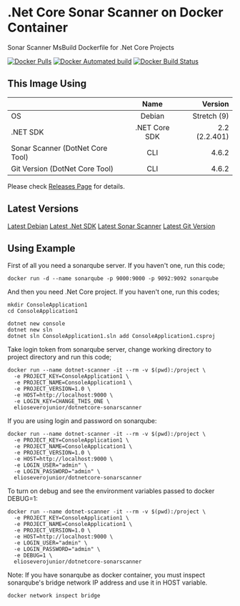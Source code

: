 # .Net Core Sonar Scanner on Docker Container

Sonar Scanner MsBuild Dockerfile for .Net Core Projects

[![Docker Pulls](https://img.shields.io/docker/pulls/elioseverojunior/dotnetcore-sonarscanner.svg)](https://hub.docker.com/r/elioseverojunior/dotnetcore-sonarscanner/) [![Docker Automated build](https://img.shields.io/docker/automated/elioseverojunior/dotnetcore-sonarscanner.svg)](https://hub.docker.com/r/elioseverojunior/dotnetcore-sonarscanner/) [![Docker Build Status](https://img.shields.io/docker/build/elioseverojunior/dotnetcore-sonarscanner.svg)](https://hub.docker.com/r/elioseverojunior/dotnetcore-sonarscanner/)

## This Image Using

|                                  | Name          | Version       |
| ---------------------------------|:-------------:| -------------:|
| OS                               | Debian        |   Stretch (9) |
| .NET SDK                         | .NET Core SDK | 2.2 (2.2.401) |
| Sonar Scanner (DotNet Core Tool) | CLI           |         4.6.2 |
| Git Version   (DotNet Core Tool) | CLI           |         4.6.2 |

Please check [Releases Page](https://github.com/elioseverojunior/dotnetcore-sonarscanner/releases) for details.

## Latest Versions

[Latest Debian](https://www.debian.org/releases/stable/)
[Latest .Net SDK](https://www.microsoft.com/net/download/all)
[Latest Sonar Scanner](https://www.nuget.org/packages/dotnet-sonarscanner)
[Latest Git Version](https://www.nuget.org/packages/dotnet-gitversion)

## Using Example

First of all you need a sonarqube server. If you haven't one, run this code;

```
docker run -d --name sonarqube -p 9000:9000 -p 9092:9092 sonarqube
```

And then you need .Net Core project. If you haven't one, run this codes;

```
mkdir ConsoleApplication1
cd ConsoleApplication1

dotnet new console
dotnet new sln
dotnet sln ConsoleApplication1.sln add ConsoleApplication1.csproj
```

Take login token from sonarqube server, change working directory to project directory and run this code;

```
docker run --name dotnet-scanner -it --rm -v $(pwd):/project \
  -e PROJECT_KEY=ConsoleApplication1 \
  -e PROJECT_NAME=ConsoleApplication1 \
  -e PROJECT_VERSION=1.0 \
  -e HOST=http://localhost:9000 \
  -e LOGIN_KEY=CHANGE_THIS_ONE \
  elioseverojunior/dotnetcore-sonarscanner
```

If you are using login and password on sonarqube:

```
docker run --name dotnet-scanner -it --rm -v $(pwd):/project \
  -e PROJECT_KEY=ConsoleApplication1 \
  -e PROJECT_NAME=ConsoleApplication1 \
  -e PROJECT_VERSION=1.0 \
  -e HOST=http://localhost:9000 \
  -e LOGIN_USER="admin" \
  -e LOGIN_PASSWORD="admin" \
  elioseverojunior/dotnetcore-sonarscanner
```

To turn on debug and see the environment variables passed to docker DEBUG=1:
```
docker run --name dotnet-scanner -it --rm -v $(pwd):/project \
  -e PROJECT_KEY=ConsoleApplication1 \
  -e PROJECT_NAME=ConsoleApplication1 \
  -e PROJECT_VERSION=1.0 \
  -e HOST=http://localhost:9000 \
  -e LOGIN_USER="admin" \
  -e LOGIN_PASSWORD="admin" \
  -e DEBUG=1 \
  elioseverojunior/dotnetcore-sonarscanner
```


Note: If you have sonarqube as docker container, you must inspect sonarqube's bridge network IP address and use it in HOST variable.

```
docker network inspect bridge
```
